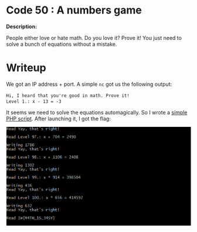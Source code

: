 # Code 50 : A numbers game

**Description:**

People either love or hate math. Do you love it? Prove it! You just need to solve a bunch of equations without a mistake.

# Writeup

We got an IP address + port. A simple `nc` got us the following output:

```
Hi, I heard that you're good in math. Prove it!
Level 1.: x - 13 = -3
```

It seems we need to solve the equations automagically. So I wrote a [simple PHP script](web50.php). After launching it, I got the flag:

![1](files/1.png?raw=true)